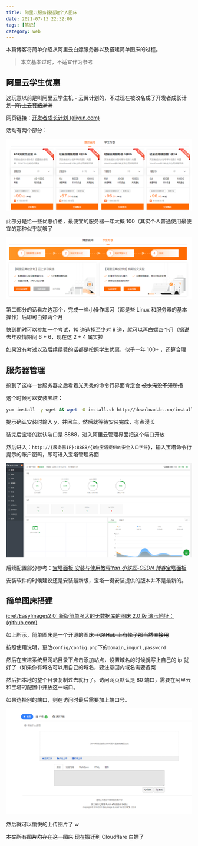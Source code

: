 ```yaml
---
title: 阿里云服务器搭建个人图床
date: 2021-07-13 22:32:00
tags: [笔记]
category: web
---
```


本篇博客将简单介绍从阿里云白嫖服务器以及搭建简单图床的过程。

> 本文基本过时，不适宜作为参考

## 阿里云学生优惠

这玩意以前是叫阿里云学生机 - 云翼计划的，不过现在被改名成了开发者成长计划~~（听上去套路满满~~

网页链接：[开发者成长计划 (aliyun.com)](https://developer.aliyun.com/plan/grow-up)

活动有两个部分：

![爆款直降](./image-hosting-on-ali/zjrqz4.png)

此部分是给一些优惠价格，最便宜的服务器一年大概 100（其实个人普通使用最便宜的那种似乎就够了

![学生专享](./image-hosting-on-ali/zksspk.png)

第二部分的话看左边那个，完成一些小操作练习（都是些 Linux 和服务器的基本操作）后即可白嫖两个月

<!-- more -->

快到期时可以参加一个考试，10 道选择至少对 9 道，就可以再白嫖四个月（据说去年疫情期间 6 + 6，现在这 2 + 4 属实拉

如果没有考过以及后续续费的话都是按照学生优惠，似乎一年 100+ ，还算合理

## 服务器管理

搞到了这样一台服务器之后看着光秃秃的命令行界面肯定会 ~~被水淹没不知所措~~

这个时候可以安装宝塔：

```bash
yum install -y wget && wget -O install.sh http://download.bt.cn/install/install_6.0.sh && bash install.sh
```

提示确认安装时输入 y，并回车。然后就等待安装完成，有点漫长

装完后宝塔的默认端口是 8888，进入阿里云管理界面把这个端口开放

然后进入：`http://{服务器IP}:8888/{8位宝塔提供的安全入口字符}`，输入宝塔命令行提示的账户密码，即可进入宝塔管理界面

![宝塔管理界面](./image-hosting-on-ali/10pxkjg.png)

后续配置部分参考：[宝塔面板 安装与使用教程*Yan 小铁匠-CSDN 博客*宝塔面板](https://blog.csdn.net/weixin_44535476/article/details/98218087)

安装软件的时候建议还是安装最新版，宝塔一键安装提供的版本并不是最新的。

## 简单图床搭建

[icret/EasyImages2.0: 新版简单强大的无数据库的图床 2.0 版 演示地址： (github.com)](https://github.com/icret/easyImages2.0)

如上所示，简单图床是一个开源的图床~~（GitHub 上有轮子那当然直接用~~

按照使用说明，更改`config/config.php`下的`domain,imgurl,password`

然后在宝塔系统里网站目录下点击添加站点，设置域名的时候就写上自己的 ip 就好了（如果你有域名可以用自己的域名，要注意国内域名需要备案

然后把本地的整个目录复制过去就行了。访问网页默认是 80 端口，需要在阿里云和宝塔的配置中开放这一端口。

如果选择别的端口，则在访问时最后需要加上端口号。

![简单图床 - EasyImage](./image-hosting-on-ali/10ulqzq.png)

然后就可以愉悦的上传图片了 w

~~本文所有图片均存在这一图床~~ 现在搬迁到 Cloudflare 白嫖了
